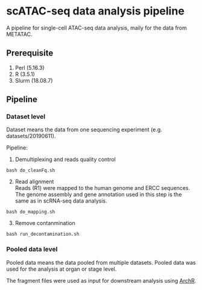 # scATAC-seq data analysis pipeline
A pipeline for single-cell ATAC-seq data analysis, maily for the data from METATAC.

## Prerequisite
1. Perl (5.16.3)  
2. R (3.5.1)  
3. Slurm (18.08.7)

## Pipeline
### Dataset level
Dataset means the data from one sequencing experiment (e.g. datasets/20190611).

Pipeline:
1. Demultiplexing and reads quality control  
```
bash do_cleanFq.sh
```
2. Read alignment  
Reads (R1) were mapped to the human genome and ERCC sequences.  
The genome assembly and gene annotation used in this step is the same as in scRNA-seq data analysis.
```
bash do_mapping.sh
```
3. Remove contanmination  
```
bash run_decontamination.sh
```

### Pooled data level
Pooled data means the data pooled from multiple datasets. Pooled data was used for the analysis at organ or stage level.

The fragment files were used as input for downstream analysis using [ArchR](https://www.archrproject.com/).

